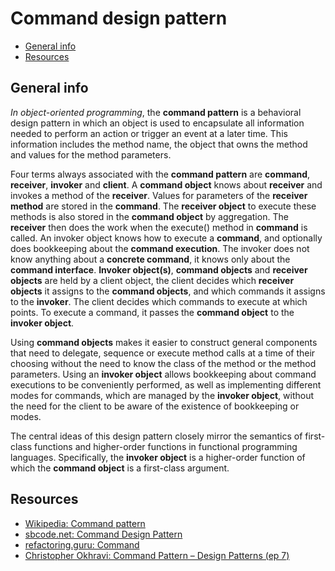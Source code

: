 # Command design pattern

- [General info](#general-info)
- [Resources](#resources)

## General info

_In object-oriented programming_, the **command pattern** is a behavioral design pattern in which an object is used to encapsulate all information needed to perform an action or trigger an event at a later time. This information includes the method name, the object that owns the method and values for the method parameters.

Four terms always associated with the **command pattern** are **command**, **receiver**, **invoker** and **client**. A **command object** knows about **receiver** and invokes a method of the **receiver**. Values for parameters of the **receiver method** are stored in the **command**. The **receiver object** to execute these methods is also stored in the **command object** by aggregation. The **receiver** then does the work when the execute() method in **command** is called. An invoker object knows how to execute a **command**, and optionally does bookkeeping about the **command execution**. The invoker does not know anything about a **concrete command**, it knows only about the **command interface**. **Invoker object(s)**, **command objects** and **receiver objects** are held by a client object, the client decides which **receiver objects** it assigns to the **command objects**, and which commands it assigns to the **invoker**. The client decides which commands to execute at which points. To execute a command, it passes the **command object** to the **invoker object**.

Using **command objects** makes it easier to construct general components that need to delegate, sequence or execute method calls at a time of their choosing without the need to know the class of the method or the method parameters. Using an **invoker object** allows bookkeeping about command executions to be conveniently performed, as well as implementing different modes for commands, which are managed by the **invoker object**, without the need for the client to be aware of the existence of bookkeeping or modes.

The central ideas of this design pattern closely mirror the semantics of first-class functions and higher-order functions in functional programming languages. Specifically, the **invoker object** is a higher-order function of which the **command object** is a first-class argument.

## Resources

* [Wikipedia: Command pattern](https://en.wikipedia.org/wiki/Command_pattern)
* [sbcode.net: Command Design Pattern](https://sbcode.net/typescript/command/)
* [refactoring.guru: Command](https://refactoring.guru/design-patterns/command)
* [Christopher Okhravi: Command Pattern – Design Patterns (ep 7)](https://www.youtube.com/watch?v=9qA5kw8dcSU)